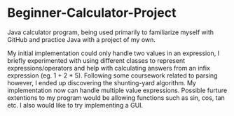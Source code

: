 # Beginner-Calculator-Project
Java calculator program, being used primarily to familiarize myself with GitHub and practice Java with a project of my own. 

My initial implementation could only handle two values in an expression, I briefly experimented with using different classes to represent expressions/operators and help with calculating answers from an infix expression (eg. 1 + 2 * 5). Following some coursework related to parsing however, I ended up discovering the shunting-yard algorithm. My implementation now can handle multiple value expressions. Possible furture extentions to my program would be allowing functions such as sin, cos, tan etc. I also would like to try implementing a GUI.
